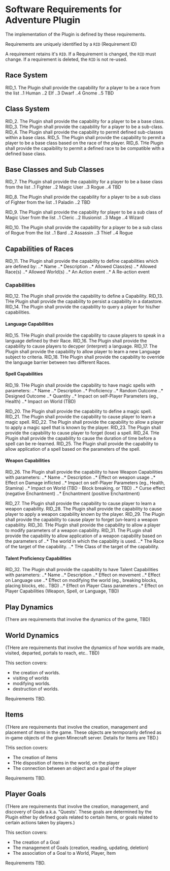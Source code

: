 # Software Requirements for Adventure Plugin

The implementation of the Plugin is defined by these requirements.

Requirements are uniquely identified by a `RID` (Requirement ID)

A requirement retains it's `RID`.  If a Requirement is changed, the `RID` must change.
If a requirement is deleted, the `RID` is not re-used.

## Race System

RID_1.  The Plugin shall provide the capability for a player to be a race from the list
..1 Human
..2 Elf
..3 Dwarf
..4 Gnome
..5 TBD

## Class System

RID_2. The Plugin shall provide the capability for a player to be a base class.
RID_3. THe Plugin shall provide the capability for a player to be a sub-class.
RID_4. The Plugin shall provide the capability to permit defined sub-classes within a base class.
RID_5. The Plugin shall provide the capability to permit a player to be a base class based on the 
race of the player.
RID_6. THe Plugin shall provide the capaibility to permit a defined race to be compatible
with a defined base class.

## Base Classes and Sub Classes

RID_7. The Plugin shall provide the capability for a player to be a base class from the list
..1 Fighter
..2 Magic User
..3 Rogue
..4 TBD

RID_8. The Plugin shall provide the capability for a player to be a sub class of Fighter from the
list
..1 Paladin
..2 TBD

RID_9. The Plugin shall provide the capability for player to be a sub class of Magic User from 
the list
..1 Cleric
..2 Illusionist
..3 Mage
..4 Wizard

RID_10. The Plugin shall provide the capability for a player to be a sub class of Rogue from
the list
..1 Bard
..2 Assassin
..3 Thief
..4 Rogue

## Capabilities of Races

RID_11. The Plugin shall provide the capability to define capabilities which are defined
by:
..* Name
..* Description
..* Allowed Class(es)
..* Allowed Race(s)
..* Allowed World(s)
..* An Action event
..* A Re-action event


### Capabilities

RID_12.  The Plugin shall provide the capability to define a Capability.
RID_13.  THe Plugin shall provide the capability to persist a capability in a datastore.
RID_14.  The Plugin shall provide the capability to query a player for his/her capabilities.


#### Language Capabilities

RID_15.  THe Plugin shall provide the capability to cause players to speak in a language defined
by their Race.
RID_16.  The Plugin shall provide the capability to cause players to decyper (interpret)
a language.
RID_17.  The Plugin shall provide the capability to allow player to learn a new Language 
subject to criteria.
RID_18. THe Plugin shall provide the capability to override the language barrier between
two different Races.

####  Spell Capabilities

RID_19.  THe Plugin shall provide the capability to have magic spells with parameters:
..* Name
..* Description
..* Proficiency
..* Random Outcome
..* Designed Outcome
..* Quantity
..* Impact on self-Player Parameters (eg., Health)
..* Impact on World (TBD)

RID_20.  The Plugin shall provide the capability to define a magic spell.
RID_21.  The Plugin shall provide the capability to cause player to learn a magic spell.
RID_22.  The Plugin shall provide the capability to allow a player to apply a magic spell that is 
known by the player.
RID_23.  The Plugin shall provide the capability to cause player to forget (lose) a spell.
RID_24.  THe Plugin shall provide the capability to cause the duration of time before a spell
can be re-learned.
RID_25.  The Plugin shall provide the capability to allow application of a spell based on the 
parameters of the spell.


#### Weapon Capabilities

RID_26. The Plugin shall provide the capability to have Weapon Capabilities with
parameters:
..* Name
..* Description
..* Effect on weapon usage
..* Effect on Damage inflicted
..* Impact on self-Player Parameters (eg., Health, Stamina)
..* Impact on World (TBD - Block breaking, or TBD)
..* Curse effect  (negative Enchantment)
..* Enchantment (positive Enchantment)

RID_27. The Plugin shall provide the capability to cause player to learn
a weapon capability.
RID_28. The Plugin shall provide the capability to cause player to apply
a weapon capability known by the player.
RID_29.  The Plugin shall provide the capability to cause player to forget (un-learn)
a weapon capability.
RID_30.  THe Plugin shall provide the capability to allow a player to modify parameters
of a weapon capability.
RID_31.  The PLugin shall provide the capability to allow application of a weapon
capability based on the parameters of
..* The world in which the capability is used.
..* The Race of the target of the capability.
..* THe Class of the target of the capability.

#### Talent Proficiency Capabilities

RID_32. The Plugin shall provide the capability to have Talent Capabilities with
parameters:
..* Name
..* Description
..* Effect on movement
..* Effect on Language use
..* Effect on modifying the world (eg., breaking blocks, placing blocks, etc.. TBD)
..* Effect on Player Class parameters
..* Effect on Player Capabilities (Weapon, Spell, or Language, TBD)


## Play Dynamics

(There are requirements that involve the dynamics of the game, TBD)


## World Dynamics

(THere are requirements that involve the dynamics of how worlds are made, visited,
departed, portals to reach, etc.. TBD)

This section covers:
* the creation of worlds.
* visiting of worlds
* modifying worlds.
* destruction of worlds.

Requirements TBD.

## Items

(THere are requirements that involve the creation, management and placement
of items in the game.  These objects are termporarily defined as in-game objects
of the given Minecraft server.  Details for Items are TBD.)

THis section covers:

* The creation of items
* THe disposition of items in the world, on the player
* The connection between an object and a goal of the player

Requirements TBD.

## Player Goals

(THere are requirements that involve the creation, management, and
discovery of Goals a.k.a. "Quests'.  These goals are determined by
the Plugin either by defined goals related to certain Items, or 
goals related to certain actions taken by players.)

This section covers:

* The creation of a Goal
* The management of Goals (creation, reading, updating, deletion)
* The association of a Goal to a World, Player, Item

Requirements TBD.





